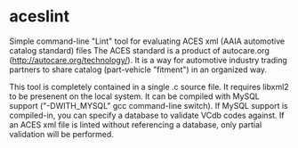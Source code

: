 # aceslint
Simple command-line "Lint" tool for evaluating ACES xml (AAIA automotive catalog standard) files
The ACES standard is a product of autocare.org (http://autocare.org/technology/).
It is a way for automotive industry trading partners to share catalog (part-vehicle "fitment") in an organized way.

This tool is completely contained in a single .c source file. It requires libxml2 to be presenent on the local system.
It can be compiled with MySQL support ("-DWITH_MYSQL" gcc command-line switch). If MySQL support is compiled-in, you 
can specify a database to validate VCdb codes against. If an ACES xml file is linted without referencing a database,
only partial validation will be performed.

